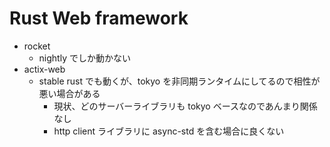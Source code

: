 # Rust Web framework

- rocket
  - nightly でしか動かない
- actix-web
  - stable rust でも動くが、tokyo を非同期ランタイムにしてるので相性が悪い場合がある
    - 現状、どのサーバーライブラリも tokyo ベースなのであんまり関係なし
    - http client ライブラリに async-std を含む場合に良くない

